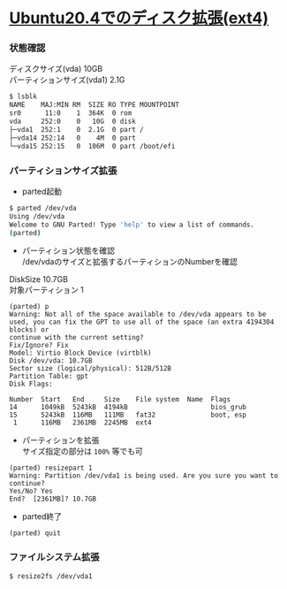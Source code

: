 
# [Ubuntu20.4でのディスク拡張(ext4)](https://marimelon.github.io/knowledge/knowledge/linux/expand_disk_ubuntu20.4)

### 状態確認
ディスクサイズ(vda) 10GB  
パーティションサイズ(vda1) 2.1G
```sh
$ lsblk
NAME    MAJ:MIN RM  SIZE RO TYPE MOUNTPOINT
sr0      11:0    1  364K  0 rom
vda     252:0    0   10G  0 disk
├─vda1  252:1    0  2.1G  0 part /
├─vda14 252:14   0    4M  0 part
└─vda15 252:15   0  106M  0 part /boot/efi
```

### パーティションサイズ拡張
- parted起動
```sh
$ parted /dev/vda
Using /dev/vda
Welcome to GNU Parted! Type 'help' to view a list of commands.
(parted)
```

- パーティション状態を確認  
/dev/vdaのサイズと拡張するパーティションのNumberを確認  
  
DiskSize 10.7GB  
対象パーティション 1
```
(parted) p
Warning: Not all of the space available to /dev/vda appears to be used, you can fix the GPT to use all of the space (an extra 4194304 blocks) or
continue with the current setting?
Fix/Ignore? Fix
Model: Virtio Block Device (virtblk)
Disk /dev/vda: 10.7GB
Sector size (logical/physical): 512B/512B
Partition Table: gpt
Disk Flags:

Number  Start   End     Size    File system  Name  Flags
14      1049kB  5243kB  4194kB                     bios_grub
15      5243kB  116MB   111MB   fat32              boot, esp
 1      116MB   2361MB  2245MB  ext4
```

- パーティションを拡張  
サイズ指定の部分は `100%` 等でも可
```
(parted) resizepart 1
Warning: Partition /dev/vda1 is being used. Are you sure you want to continue?
Yes/No? Yes
End?  [2361MB]? 10.7GB
```

- parted終了
```
(parted) quit
```

### ファイルシステム拡張
```sh
$ resize2fs /dev/vda1
```